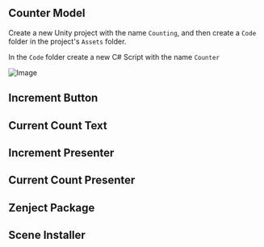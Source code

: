 ## Counter Model

Create a new Unity project with the name `Counting`, and then create a `Code` folder in the project's `Assets` folder.

In the `Code` folder create a new C# Script with the name `Counter`

![Image](https://github.com/deimors/UnityDependencyInjection/blob/master/Images/Create%20Counter%20Model.png)

## Increment Button

## Current Count Text

## Increment Presenter

## Current Count Presenter

## Zenject Package

## Scene Installer
